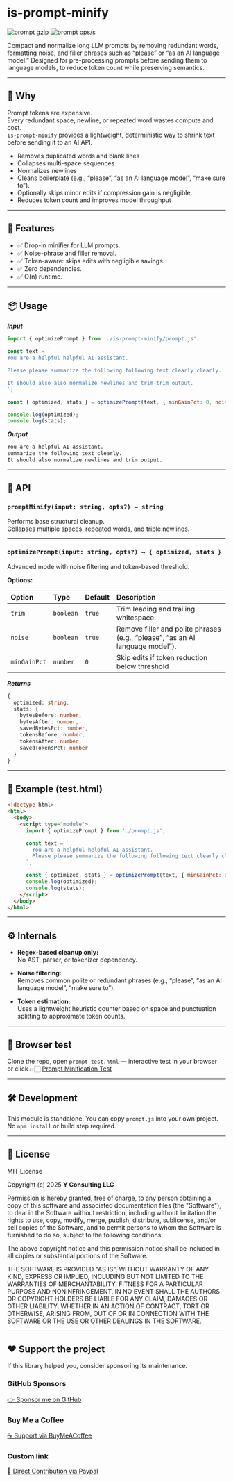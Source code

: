 # is-prompt-minify

[![prompt gzip](https://img.shields.io/endpoint?url=https://raw.githubusercontent.com/yvancg/optimizers/main/metrics/prompt.js.json)](./metrics/prompt.js.json)
[![prompt ops/s](https://img.shields.io/endpoint?url=https://raw.githubusercontent.com/yvancg/optimizers/main/bench/prompt.json)](./bench/prompt.json)

Compact and normalize long LLM prompts by removing redundant words, formatting noise, and filler phrases such as “please” or “as an AI language model.”
Designed for pre-processing prompts before sending them to language models, to reduce token count while preserving semantics.

---

## 🚀 Why

Prompt tokens are expensive.  
Every redundant space, newline, or repeated word wastes compute and cost.  
`is-prompt-minify` provides a lightweight, deterministic way to shrink text before sending it to an AI API.

- Removes duplicated words and blank lines  
- Collapses multi-space sequences  
- Normalizes newlines  
- Cleans boilerplate (e.g., “please”, “as an AI language model”, “make sure to”).
- Optionally skips minor edits if compression gain is negligible.
- Reduces token count and improves model throughput

---

## 🌟 Features

- ✅ Drop-in minifier for LLM prompts.
- ✅ Noise-phrase and filler removal.
- ✅ Token-aware: skips edits with negligible savings.
- ✅ Zero dependencies.
- ✅ O(n) runtime.

---

## 📦 Usage

***Input***
```js
import { optimizePrompt } from './is-prompt-minify/prompt.js';

const text = `
You are a helpful helpful AI assistant.

Please please summarize the following following text clearly clearly.

It should also also normalize newlines and trim trim output.
`;

const { optimized, stats } = optimizePrompt(text, { minGainPct: 0, noise: true });

console.log(optimized);
console.log(stats);
```

***Output***
```txt
You are a helpful AI assistant.
summarize the following text clearly.
It should also normalize newlines and trim output.
```

---

## 🧠 API

### `promptMinify(input: string, opts?) → string`
Performs base structural cleanup.  
Collapses multiple spaces, repeated words, and triple newlines.

---

### `optimizePrompt(input: string, opts?) → { optimized, stats }`
Advanced mode with noise filtering and token-based threshold.

**Options:**

| Option | Type | Default | Description |
|:--------|:------|:----------|:-------------|
| `trim` | `boolean` | `true` | Trim leading and trailing whitespace. |
| `noise` | `boolean` | `true` | Remove filler and polite phrases (e.g., “please”, “as an AI language model”). |
| `minGainPct` | `number` | `0` | Skip edits if token reduction below threshold |


***Returns***
```ts
{
  optimized: string,
  stats: {
    bytesBefore: number,
    bytesAfter: number,
    savedBytesPct: number,
    tokensBefore: number,
    tokensAfter: number,
    savedTokensPct: number
  }
}
```

---

## 🧪 Example (test.html)

```html
<!doctype html>
<html>
  <body>
    <script type="module">
      import { optimizePrompt } from './prompt.js';

      const text = `
        You are a helpful helpful AI assistant.
        Please please summarize the following following text clearly clearly.
      `;

      const { optimized, stats } = optimizePrompt(text, { minGainPct: 0 });
      console.log(optimized);
      console.log(stats);
    </script>
  </body>
</html>
```

---

## ⚙️ Internals

- **Regex-based cleanup only:**  
  No AST, parser, or tokenizer dependency.

- **Noise filtering:**  
  Removes common polite or redundant phrases (e.g., “please”, “as an AI language model”, “make sure to”).

- **Token estimation:**  
  Uses a lightweight heuristic counter based on space and punctuation splitting to approximate token counts.

---

## 🧪 Browser test

Clone the repo, open `prompt-test.html` — interactive test in your browser  
or click 👉🏻 [Prompt Minification Test](https://yvancg.github.io/optimizers/is-prompt-minify/prompt-test.html)

---

## 🛠 Development

This module is standalone. You can copy `prompt.js` into your own project.  
No `npm install` or build step required.

---

## 🪪 License

MIT License  

Copyright (c) 2025 **Y Consulting LLC**

Permission is hereby granted, free of charge, to any person obtaining a copy
of this software and associated documentation files (the "Software"), to deal
in the Software without restriction, including without limitation the rights
to use, copy, modify, merge, publish, distribute, sublicense, and/or sell
copies of the Software, and to permit persons to whom the Software is
furnished to do so, subject to the following conditions:

The above copyright notice and this permission notice shall be included in
all copies or substantial portions of the Software.

THE SOFTWARE IS PROVIDED "AS IS", WITHOUT WARRANTY OF ANY KIND, EXPRESS OR
IMPLIED, INCLUDING BUT NOT LIMITED TO THE WARRANTIES OF MERCHANTABILITY,
FITNESS FOR A PARTICULAR PURPOSE AND NONINFRINGEMENT. IN NO EVENT SHALL THE
AUTHORS OR COPYRIGHT HOLDERS BE LIABLE FOR ANY CLAIM, DAMAGES OR OTHER
LIABILITY, WHETHER IN AN ACTION OF CONTRACT, TORT OR OTHERWISE, ARISING FROM,
OUT OF OR IN CONNECTION WITH THE SOFTWARE OR THE USE OR OTHER DEALINGS IN
THE SOFTWARE.

---

## ❤️ Support the project

If this library helped you, consider sponsoring its maintenance.

### GitHub Sponsors

[👉 Sponsor me on GitHub](https://github.com/sponsors/yvancg)

### Buy Me a Coffee

[☕ Support via BuyMeACoffee](https://buymeacoffee.com/yconsulting)

### Custom link

[💸 Direct Contribution via Paypal](https://www.paypal.com/ncp/payment/4HT7CA3E7HYBA)
